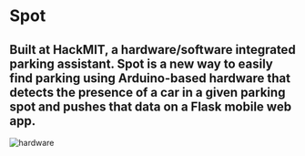 Spot
===================
Built at HackMIT, a hardware/software integrated parking assistant. Spot is a new way to easily find parking using Arduino-based hardware that detects the presence of a car in a given parking spot and pushes that data on a Flask mobile web app.
-------------
![hardware](http://i.imgur.com/iAM76Ut.png)

